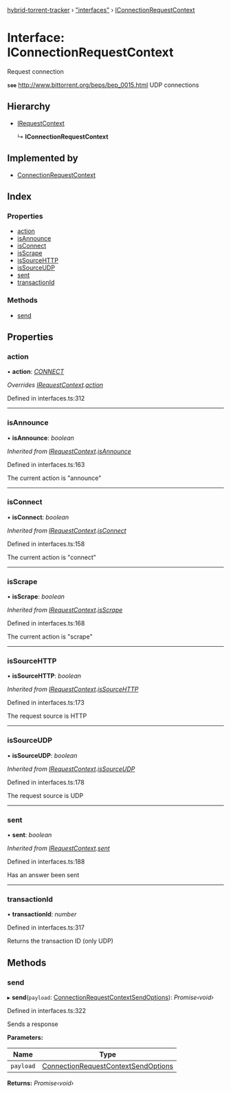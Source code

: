 [hybrid-torrent-tracker](../README.md) › ["interfaces"](../modules/_interfaces_.md) › [IConnectionRequestContext](_interfaces_.iconnectionrequestcontext.md)

# Interface: IConnectionRequestContext

Request connection

**`see`** http://www.bittorrent.org/beps/bep_0015.html UDP connections

## Hierarchy

* [IRequestContext](_interfaces_.irequestcontext.md)

  ↳ **IConnectionRequestContext**

## Implemented by

* [ConnectionRequestContext](../classes/_contexts_requests_connection_.connectionrequestcontext.md)

## Index

### Properties

* [action](_interfaces_.iconnectionrequestcontext.md#action)
* [isAnnounce](_interfaces_.iconnectionrequestcontext.md#isannounce)
* [isConnect](_interfaces_.iconnectionrequestcontext.md#isconnect)
* [isScrape](_interfaces_.iconnectionrequestcontext.md#isscrape)
* [isSourceHTTP](_interfaces_.iconnectionrequestcontext.md#issourcehttp)
* [isSourceUDP](_interfaces_.iconnectionrequestcontext.md#issourceudp)
* [sent](_interfaces_.iconnectionrequestcontext.md#sent)
* [transactionId](_interfaces_.iconnectionrequestcontext.md#transactionid)

### Methods

* [send](_interfaces_.iconnectionrequestcontext.md#send)

## Properties

###  action

• **action**: *[CONNECT](../enums/_constants_.trackeraction.md#connect)*

*Overrides [IRequestContext](_interfaces_.irequestcontext.md).[action](_interfaces_.irequestcontext.md#action)*

Defined in interfaces.ts:312

___

###  isAnnounce

• **isAnnounce**: *boolean*

*Inherited from [IRequestContext](_interfaces_.irequestcontext.md).[isAnnounce](_interfaces_.irequestcontext.md#isannounce)*

Defined in interfaces.ts:163

The current action is "announce"

___

###  isConnect

• **isConnect**: *boolean*

*Inherited from [IRequestContext](_interfaces_.irequestcontext.md).[isConnect](_interfaces_.irequestcontext.md#isconnect)*

Defined in interfaces.ts:158

The current action is "connect"

___

###  isScrape

• **isScrape**: *boolean*

*Inherited from [IRequestContext](_interfaces_.irequestcontext.md).[isScrape](_interfaces_.irequestcontext.md#isscrape)*

Defined in interfaces.ts:168

The current action is "scrape"

___

###  isSourceHTTP

• **isSourceHTTP**: *boolean*

*Inherited from [IRequestContext](_interfaces_.irequestcontext.md).[isSourceHTTP](_interfaces_.irequestcontext.md#issourcehttp)*

Defined in interfaces.ts:173

The request source is HTTP

___

###  isSourceUDP

• **isSourceUDP**: *boolean*

*Inherited from [IRequestContext](_interfaces_.irequestcontext.md).[isSourceUDP](_interfaces_.irequestcontext.md#issourceudp)*

Defined in interfaces.ts:178

The request source is UDP

___

###  sent

• **sent**: *boolean*

*Inherited from [IRequestContext](_interfaces_.irequestcontext.md).[sent](_interfaces_.irequestcontext.md#sent)*

Defined in interfaces.ts:188

Has an answer been sent

___

###  transactionId

• **transactionId**: *number*

Defined in interfaces.ts:317

Returns the transaction ID (only UDP)

## Methods

###  send

▸ **send**(`payload`: [ConnectionRequestContextSendOptions](../modules/_interfaces_.md#connectionrequestcontextsendoptions)): *Promise‹void›*

Defined in interfaces.ts:322

Sends a response

**Parameters:**

Name | Type |
------ | ------ |
`payload` | [ConnectionRequestContextSendOptions](../modules/_interfaces_.md#connectionrequestcontextsendoptions) |

**Returns:** *Promise‹void›*
